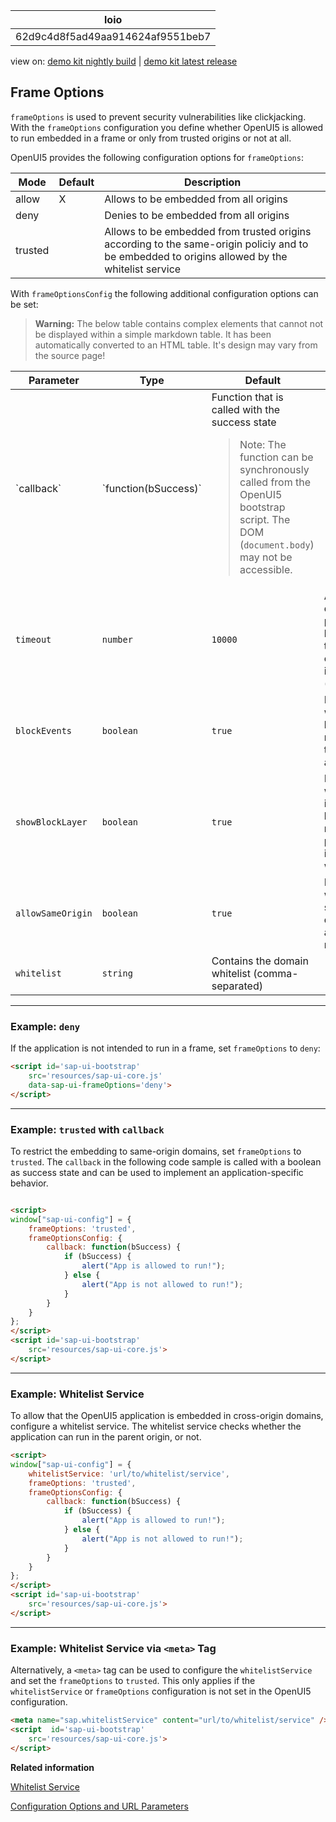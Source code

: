 <!-- loio62d9c4d8f5ad49aa914624af9551beb7 -->

| loio |
| -----|
| 62d9c4d8f5ad49aa914624af9551beb7 |

<div id="loio">

view on: [demo kit nightly build](https://openui5nightly.hana.ondemand.com/#/topic/62d9c4d8f5ad49aa914624af9551beb7) | [demo kit latest release](https://openui5.hana.ondemand.com/#/topic/62d9c4d8f5ad49aa914624af9551beb7)</div>

## Frame Options

`frameOptions` is used to prevent security vulnerabilities like clickjacking. With the `frameOptions` configuration you define whether OpenUI5 is allowed to run embedded in a frame or only from trusted origins or not at all.

OpenUI5 provides the following configuration options for `frameOptions`:

|Mode|Default|Description|
|----|-------|-----------|
|allow|X|Allows to be embedded from all origins|
|deny| |Denies to be embedded from all origins|
|trusted| |Allows to be embedded from trusted origins according to the same-origin policiy and to be embedded to origins allowed by the whitelist service|

With `frameOptionsConfig` the following additional configuration options can be set:

 > **Warning:** The below table contains complex elements that cannot not be displayed within a simple markdown table. It has been automatically converted to an HTML table. It's design may vary from the source page!

<table>
	<thead>
		<tr>
			<th>Parameter</th>
			<th>Type</th>
			<th>Default</th>
			<th>Description</th>
		</tr>
	</thead>
	<tbody>
		<tr>
			<td> `callback` </td>
			<td> `function(bSuccess)` </td>
			<td>Function that is called with the success state

 > Note:
 > The function can be synchronously called from the OpenUI5 bootstrap script. The DOM \(`document.body`\) may not be accessible.
			</td>
		</tr>
		<tr>
			<td> `timeout` </td>
			<td> `number` </td>
			<td> `10000` </td>
			<td>After the delay, the page remains blocked and the provided callback is invoked \(milliseconds\)</td>
		</tr>
		<tr>
			<td> `blockEvents` </td>
			<td> `boolean` </td>
			<td> `true` </td>
			<td>Defines whether keyboard, mouse and touch events are blocked</td>
		</tr>
		<tr>
			<td> `showBlockLayer` </td>
			<td> `boolean` </td>
			<td> `true` </td>
			<td>Defines whether an invisible block layer is rendered to prevent interaction with the UI</td>
		</tr>
		<tr>
			<td> `allowSameOrigin` </td>
			<td> `boolean` </td>
			<td> `true` </td>
			<td>Defines whether same origin domains are allowed or not</td>
		</tr>
		<tr>
			<td> `whitelist` </td>
			<td> `string` </td>
			<td>Contains the domain whitelist \(comma-separated\)</td>
		</tr>
	</tbody>
</table>

***

### Example: `deny`

If the application is not intended to run in a frame, set `frameOptions` to `deny`:

``` html
<script id='sap-ui-bootstrap'
    src='resources/sap-ui-core.js'
    data-sap-ui-frameOptions='deny'>
</script>
```

***

### Example: `trusted` with `callback` 

To restrict the embedding to same-origin domains, set `frameOptions` to `trusted`. The `callback` in the following code sample is called with a boolean as success state and can be used to implement an application-specific behavior.

``` html

<script>
window["sap-ui-config"] = {
    frameOptions: 'trusted',
    frameOptionsConfig: {
        callback: function(bSuccess) {
            if (bSuccess) {
                alert("App is allowed to run!");
            } else {
                alert("App is not allowed to run!");
            }
        }
    }
};
</script>
<script id='sap-ui-bootstrap'
    src='resources/sap-ui-core.js'>
</script>
```

***

### Example: Whitelist Service

To allow that the OpenUI5 application is embedded in cross-origin domains, configure a whitelist service. The whitelist service checks whether the application can run in the parent origin, or not.

``` html
<script>
window["sap-ui-config"] = {
    whitelistService: 'url/to/whitelist/service',
    frameOptions: 'trusted',
    frameOptionsConfig: {
        callback: function(bSuccess) {
            if (bSuccess) {
                alert("App is allowed to run!");
            } else {
                alert("App is not allowed to run!");
            }
        }
    }
};
</script>
<script id='sap-ui-bootstrap'
    src='resources/sap-ui-core.js'>
</script>
```

***

### Example: Whitelist Service via `<meta>` Tag

Alternatively, a `<meta>` tag can be used to configure the `whitelistService` and set the `frameOptions` to `trusted`. This only applies if the `whitelistService` or `frameOptions` configuration is not set in the OpenUI5 configuration.

``` html
<meta name="sap.whitelistService" content="url/to/whitelist/service" />
<script  id='sap-ui-bootstrap'
    src='resources/sap-ui-core.js'>
</script>
```

**Related information**  


[Whitelist Service](Whitelist_Service_d04a6d4.md)

[Configuration Options and URL Parameters](Configuration_Options_and_URL_Parameters_91f2d03.md)

